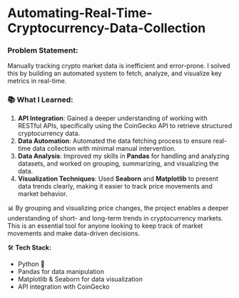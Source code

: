 # Automating-Real-Time-Cryptocurrency-Data-Collection

### **Problem Statement:**
Manually tracking crypto market data is inefficient and error-prone. I solved this by building an automated system to fetch, analyze, and visualize key metrics in real-time.

### 📚 **What I Learned:**
1. **API Integration**: Gained a deeper understanding of working with RESTful APIs, specifically using the CoinGecko API to retrieve structured cryptocurrency data.
2. **Data Automation**: Automated the data fetching process to ensure real-time data collection with minimal manual intervention.
3. **Data Analysis**: Improved my skills in **Pandas** for handling and analyzing datasets, and worked on grouping, summarizing, and visualizing the data.
4. **Visualization Techniques**: Used **Seaborn** and **Matplotlib** to present data trends clearly, making it easier to track price movements and market behavior.

📊 By grouping and visualizing price changes, the project enables a deeper understanding of short- and long-term trends in cryptocurrency markets. This is an essential tool for anyone looking to keep track of market movements and make data-driven decisions.

🛠️ **Tech Stack:**
- Python 🐍
- Pandas for data manipulation
- Matplotlib & Seaborn for data visualization
- API integration with CoinGecko
